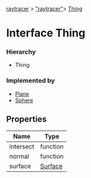 [raytracer](../index.md) >  ["raytracer"](../modules/raytracer._raytracer_.md)>  [Thing](../interfaces/raytracer._raytracer_.thing.md)
# Interface Thing


### Hierarchy
* Thing





### Implemented by
 
* [Plane](../classes/raytracer._raytracer_.plane.md)
* [Sphere](../classes/raytracer._raytracer_.sphere.md)
 






## Properties

| Name  | Type                
| ------ | ------------------- 
| intersect  | function  
| normal  | function  
| surface  | [Surface](../interfaces/raytracer._raytracer_.surface.md)  


